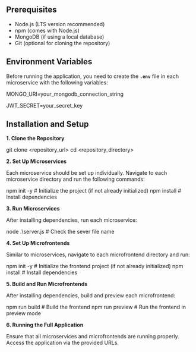 ## Prerequisites

- Node.js (LTS version recommended)
- npm (comes with Node.js)
- MongoDB (if using a local database)
- Git (optional for cloning the repository)

## Environment Variables

Before running the application, you need to create the **`.env`** file in each microservice with the following variables:

MONGO_URI=your_mongodb_connection_string

JWT_SECRET=your_secret_key

## Installation and Setup

**1. Clone the Repository**

git clone <repository_url>
cd <repository_directory>

**2. Set Up Microservices**

Each microservice should be set up individually. Navigate to each microservice directory and run the following commands:

npm init -y   # Initialize the project (if not already initialized)
npm install   # Install dependencies

**3. Run Microservices**

After installing dependencies, run each microservice:

node .\server.js  # Check the sever file name

**4. Set Up Microfrontends**

Similar to microservices, navigate to each microfrontend directory and run:

npm init -y   # Initialize the frontend project (if not already initialized)
npm install   # Install dependencies

**5. Build and Run Microfrontends**

After installing dependencies, build and preview each microfrontend:

npm run build  # Build the frontend
npm run preview  # Run the frontend in preview mode

**6. Running the Full Application**

Ensure that all microservices and microfrontends are running properly. Access the application via the provided URLs.


